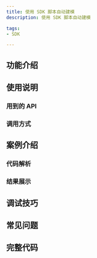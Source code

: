 ```yaml
---
title: 使用 SDK 脚本自动建模
description: 使用 SDK 脚本自动建模

tags:
- SDK

---
```


## 功能介绍

## 使用说明

### 用到的 API

### 调用方式

## 案例介绍

### 代码解析

### 结果展示

## 调试技巧

## 常见问题

## 完整代码